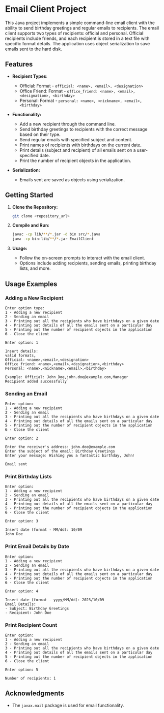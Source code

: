 # Email Client Project

This Java project implements a simple command-line email client with the ability to send birthday greetings and regular emails to recipients. The email client supports two types of recipients: official and personal. Official recipients include friends, and each recipient is stored in a text file with specific format details. The application uses object serialization to save emails sent to the hard disk.

## Features

- **Recipient Types:**
  - Official: Format - `official: <name>, <email>, <designation>`
  - Office Friend: Format - `office_friend: <name>, <email>, <designation>, <birthday>`
  - Personal: Format - `personal: <name>, <nickname>, <email>, <birthday>`

- **Functionality:**
  - Add a new recipient through the command line.
  - Send birthday greetings to recipients with the correct message based on their type.
  - Send regular emails with specified subject and content.
  - Print names of recipients with birthdays on the current date.
  - Print details (subject and recipient) of all emails sent on a user-specified date.
  - Print the number of recipient objects in the application.

- **Serialization:**
  - Emails sent are saved as objects using serialization.

## Getting Started

1. **Clone the Repository:**
   ```bash
   git clone <repository_url>
   ```

2. **Compile and Run:**
   ```bash
   javac -cp lib/**/*.jar -d bin src/*.java
   java -cp bin:lib/**/*.jar EmailClient
   ```

3. **Usage:**
   - Follow the on-screen prompts to interact with the email client.
   - Options include adding recipients, sending emails, printing birthday lists, and more.

## Usage Examples

### Adding a New Recipient

```plaintext
Enter option type:
1 - Adding a new recipient
2 - Sending an email
3 - Printing out all the recipients who have birthdays on a given date
4 - Printing out details of all the emails sent on a particular day
5 - Printing out the number of recipient objects in the application
6 - Close the client

Enter option: 1

Insert details:
valid formats,
Official: <name>,<email>,<designation>
Office_friend: <name>,<email>,<designation>,<birthday>
Personal: <name>,<nickname>,<email>,<birthday>

Example: Official: John Doe,john.doe@example.com,Manager
Recipient added successfully
```

### Sending an Email

```plaintext
Enter option:
1 - Adding a new recipient
2 - Sending an email
3 - Printing out all the recipients who have birthdays on a given date
4 - Printing out details of all the emails sent on a particular day
5 - Printing out the number of recipient objects in the application
6 - Close the client

Enter option: 2

Enter the receiver's address: john.doe@example.com
Enter the subject of the email: Birthday Greetings
Enter your message: Wishing you a fantastic birthday, John!

Email sent
```

### Print Birthday Lists

```plaintext
Enter option:
1 - Adding a new recipient
2 - Sending an email
3 - Printing out all the recipients who have birthdays on a given date
4 - Printing out details of all the emails sent on a particular day
5 - Printing out the number of recipient objects in the application
6 - Close the client

Enter option: 3

Insert date (format - MM/dd): 10/09
John Doe
```

### Print Email Details by Date

```plaintext
Enter option:
1 - Adding a new recipient
2 - Sending an email
3 - Printing out all the recipients who have birthdays on a given date
4 - Printing out details of all the emails sent on a particular day
5 - Printing out the number of recipient objects in the application
6 - Close the client

Enter option: 4

Insert date (format - yyyy/MM/dd): 2023/10/09
Email Details:
- Subject: Birthday Greetings
- Recipient: John Doe
```

### Print Recipient Count

```plaintext
Enter option:
1 - Adding a new recipient
2 - Sending an email
3 - Printing out all the recipients who have birthdays on a given date
4 - Printing out details of all the emails sent on a particular day
5 - Printing out the number of recipient objects in the application
6 - Close the client

Enter option: 5

Number of recipients: 1
```

## Acknowledgments
- The `javax.mail` package is used for email functionality.
